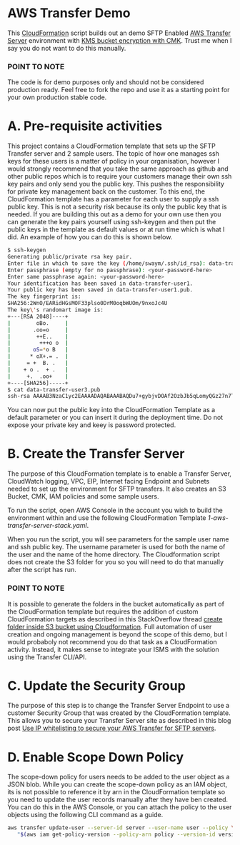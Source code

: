 # AWS Transfer Demo

This [CloudFormation](https://docs.aws.amazon.com/AWSCloudFormation/latest/UserGuide/Welcome.html "CloudFormation") script builds out an demo SFTP Enabled [AWS Transfer Server](https://docs.aws.amazon.com/transfer/latest/userguide/create-server-sftp.html "AWS Transfer Server") environment with [KMS bucket encryption with CMK](https://docs.aws.amazon.com/AmazonS3/latest/dev/UsingKMSEncryption.html "KMS bucket encryption with CMK").  Trust me when I say you do not want to do this manually.  

### POINT TO NOTE
The code is for demo purposes only and should not be considered production ready.  Feel free to fork the repo and use it as a starting point for your own production stable code.

# A. Pre-requisite activities
This project contains a CloudFormation template that sets up the SFTP Transfer server and 2 sample users.  The topic of how one manages ssh keys for these users is a matter of policy in your organisation, however I would strongly recommend that you take the same approach as github and other public repos which is to require your customers manage their own ssh key pairs and only send you the public key.  This pushes the responsibility for private key management back on the customer.  To this end, the CloudFormation template has a parameter for each user to supply a ssh public key.  This is not a security risk because its only the public key that is needed.  If you are building this out as a demo for your own use then you can generate the key pairs yourself using ssh-keygen and then put the public keys in the template as default values or at run time which is what I did.  An example of how you can do this is shown below.
```bash
$ ssh-keygen
Generating public/private rsa key pair.
Enter file in which to save the key (/home/swaym/.ssh/id_rsa): data-transfer-user1
Enter passphrase (empty for no passphrase): <your-password-here>
Enter same passphrase again: <your-password-here>
Your identification has been saved in data-transfer-user1.
Your public key has been saved in data-transfer-user1.pub.
The key fingerprint is:
SHA256:2WnO/EARidHGsMOF33plso0DrM0oqbWUOm/9nxoJc4U
The key\'s randomart image is:
+---[RSA 2048]----+
|        oBo.     |
|       .oo=o     |
|        ++E..    |
|         +++o o  |
|       oS=*o B   |
|      * oX+.= .  |
|     = +  B. .   |
|    + o .  + .   |
|     +.  .oo+    |
+----[SHA256]-----+
$ cat data-transfer-user3.pub
ssh-rsa AAAAB3NzaC1yc2EAAAADAQABAAABAQDu7+gybjvDOAf2OzbJb5qLomyQGz27n7TVR4BUJe6kqzcakxwhBiAwxab65BN5jLFuZRPV5qs2P48nUJp4PmLXwVmBIme1UNXUVte3dJRGttnbCmCBdS0HhyX3swDWosaRxUHrQCQ/0GzIvjZmdFF6eFSKJ63cZ1GAcIsVUZKW9F1b446QDCFmsedGW/hqOM8Kgn9h8WQqJhaHGIeg0HmU9/cdSOB9cdoIXEgBcAdVzRUyAQloKR3+CJI2P7dTk9K5NqYhr1opvsbF81eecsLQaVkl48lkWy8lorOG8JkUgz56MvircV2s/9kDa9Np8ZM2/gIGHfG2QO3phEcVVbtB
```
You can now put the public key into the CloudFormation Template as a default parameter or you can insert it during the deployment time.  Do not expose your private key and keey is password protected.

# B. Create the Transfer Server
The purpose of this CloudFormation template is to enable a Transfer Server, CloudWatch logging, VPC, EIP, Internet facing Endpoint and Subnets needed to set up the environment for SFTP transfers.  It also creates an S3 Bucket, CMK, IAM policies and some sample users.  

To run the script, open AWS Console in the account you wish to build the environment within and use the following CloudFormation Template *1-aws-transfer-server-stack.yaml*.  

When you run the script, you will see parameters for the sample user name and ssh public key.  The username parameter is used for both the name of the user and the name of the home directory.  The Cloudformation script does not create the S3 folder for you so you will need to do that manually after the script has run.  

### POINT TO NOTE
It is possible to generate the folders in the bucket automatically as part of the CloudFormation template but requires the addition of custom CloudFormation targets as described in this StackOverflow thread [create folder inside S3 bucket using Cloudformation](https://stackoverflow.com/questions/36917947/create-folder-inside-s3-bucket-using-cloudformation "create folder inside S3 bucket using Cloudformation").  Full automation of user creation and ongoing management is beyond the scope of this demo, but I would probaboly not recommend you do that task as a CloudFormation activity.  Instead, it makes sense to integrate your ISMS with the solution using the Transfer CLI/API.

# C. Update the Security Group
The purpose of this step is to change the Transfer Server Endpoint to use a customer Security Group that was created by the CloudFormation template.  This allows you to secure your Transfer Server site as described in this blog post [Use IP whitelisting to secure your AWS Transfer for SFTP servers](https://aws.amazon.com/blogs/storage/use-ip-whitelisting-to-secure-your-aws-transfer-for-sftp-servers/ "Use IP whitelisting to secure your AWS Transfer for SFTP servers").  

# D. Enable Scope Down Policy
The scope-down policy for users needs to be added to the user object as a JSON blob.  While you can create the scope-down policy as an IAM object, its is not possible to reference it by arn in the CloudFormation template so you need to update the user records manually after they have ben created.  You can do this in the AWS Console, or you can attach the policy to the user objects using the following CLI command as a guide.
```bash
aws transfer update-user --server-id server --user-name user --policy \
   "$(aws iam get-policy-version --policy-arn policy --version-id version --output json)"
```